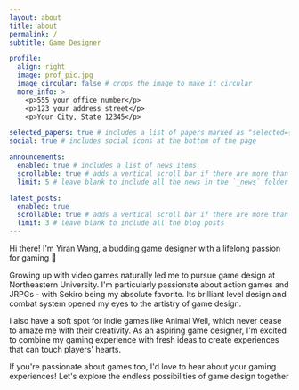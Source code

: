 ```yaml
---
layout: about
title: about
permalink: /
subtitle: Game Designer

profile:
  align: right
  image: prof_pic.jpg
  image_circular: false # crops the image to make it circular
  more_info: >
    <p>555 your office number</p>
    <p>123 your address street</p>
    <p>Your City, State 12345</p>

selected_papers: true # includes a list of papers marked as "selected={true}"
social: true # includes social icons at the bottom of the page

announcements:
  enabled: true # includes a list of news items
  scrollable: true # adds a vertical scroll bar if there are more than 3 news items
  limit: 5 # leave blank to include all the news in the `_news` folder

latest_posts:
  enabled: true
  scrollable: true # adds a vertical scroll bar if there are more than 3 new posts items
  limit: 3 # leave blank to include all the blog posts
---
```


Hi there! I'm Yiran Wang, a budding game designer with a lifelong passion for gaming 🌱

Growing up with video games naturally led me to pursue game design at Northeastern University. I'm particularly passionate about action games and JRPGs - with Sekiro being my absolute favorite. Its brilliant level design and combat system opened my eyes to the artistry of game design.

I also have a soft spot for indie games like Animal Well, which never cease to amaze me with their creativity. As an aspiring game designer, I'm excited to combine my gaming experience with fresh ideas to create experiences that can touch players' hearts.

If you're passionate about games too, I'd love to hear about your gaming experiences! Let's explore the endless possibilities of game design together 
